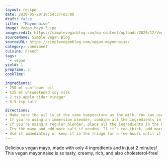 ```yaml
---
layout: recipe
date: 2020-05-20T10:54:37+02:00
draft: false    
title:  "Mayonnaise"
image: Vegan-Mayo-5.jpg
imagecredit: https://simpleveganblog.com/wp-content/uploads/2020/12/Vegan-Mayo-5.jpg
sourceName: Simple Vegan Blog
sourceURL: https://simpleveganblog.com/vegan-mayonnaise/
category: condiment
cuisine: French
tags:
  - vegan
yield: 1
prepTime: 5
cookTime: 

ingredients:
- 250 ml sunflower oil
- 125 ml unsweetened soy milk 
- 2 tsp apple cider vinegar
- 0.5 tsp salt

directions:
- Make sure the oil is at the same temperature as the milk. You can use cold oil and cold milk, but  room temperature milk and oil is recommended.
- If you’re using an immersion blender, combine all the ingredients in the blender cup, place the immersion blender in, so that way it sits firmly on the bottom of the cup and pulse until the mayo emulsifies. Once most of the vegan mayo has emulsified, you can move the blender up and down to incorporate any oil that is sitting on the top.
- If you’re using a regular blender, place all the ingredients in the blender, except the oil, and blend for about 5 seconds. Then add the oil gradually while the blender is going at a slow speed until it thickens, then you can turn it gradually from low to high and let it go until well mixed.
- Try the mayo and add more salt if needed. If it’s too thick, add more milk and if it’s too watery add more oil. Pulse again until the mayo has the perfect consistency.
- Use it immediately or keep it in the fridge for a few hours until it’s cold. Keep lefovers in an airtight container or a jar in the fridge for about 4-7 days.
---
```

Delicious vegan mayo, made with only 4 ingredients and in just 2 minutes! This vegan mayonnaise is so tasty, creamy, rich, and also cholesterol-free!
